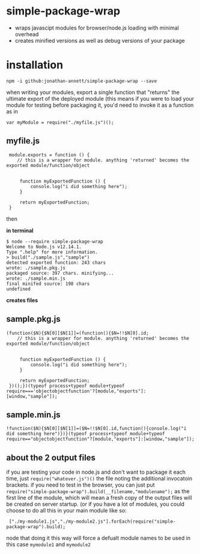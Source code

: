 # simple-package-wrap

- wraps javascipt modules for browser/node.js loading with minimal overhead
- creates minified versions as well as debug versions of your package

installation
===

    npm -i github:jonathan-annett/simple-package-wrap --save


when writing your modules, export a single function that "returns" the ultimate export of the deployed module
(this means if you were to load your module for testing before packaging it, you'd need to invoke it as a function as in

    var myModule = require("./myfile.js")();



myfile.js
---

     module.exports = function () {
        // this is a wrapper for module. anything 'returned' becomes the exported module/function/object


         function myExportedFunction () {
             console.log("i did something here");
         }

         return myExportedFunction;
     }



then



**in terminal**

    $ node --require simple-package-wrap
    Welcome to Node.js v12.14.1.
    Type ".help" for more information.
    > build("./sample.js","sample")
    detected exported function: 243 chars
    wrote: ./sample.pkg.js
    packaged source: 397 chars. minifying...
    wrote: ./sample.min.js
    final minifed source: 198 chars
    undefined

**creates files**



sample.pkg.js
---

    (function($N){$N[0][$N[1]]=(function(){$N=!!$N[0].id;
        // this is a wrapper for module. anything 'returned' becomes the exported module/function/object


         function myExportedFunction () {
             console.log("i did something here");
         }

         return myExportedFunction;
     })();})(typeof process+typeof module+typeof require==='objectobjectfunction'?[module,"exports"]:[window,"sample"]);

sample.min.js
---

    !function($N){$N[0][$N[1]]=($N=!!$N[0].id,function(){console.log("i did something here")})}(typeof process+typeof module+typeof require=="objectobjectfunction"?[module,"exports"]:[window,"sample"]);


**about the 2 output files**
---

if you are testing your code in node.js and don't want to package it each time, just `require("whatever.js")()`  the file noting the additional invocatoin brackets.
if you need to test in the browser, you can just put `require("simple-package-wrap").build(__filename,"modulename");` as the first line of the module, which will mean a fresh copy of the output files will be created on server startup. (or if you have a lot of modules, you could choose to do all this in your main module like so:

     ["./my-module1.js","./my-module2.js"].forEach(require("simple-package-wrap").build);

node that doing it this way will force a defualt module names to be used in this case `mymodule1` and `mymodule2`
